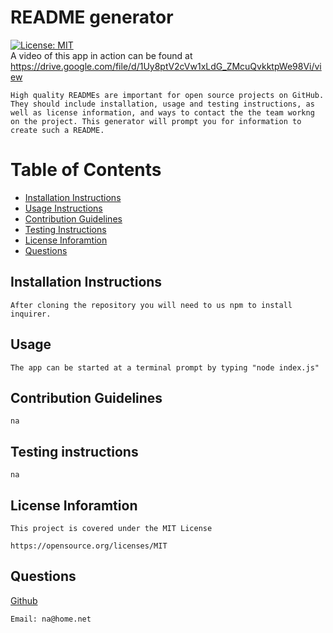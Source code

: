 # README generator
[![License: MIT](https://img.shields.io/badge/License-MIT-yellow.svg)](https://opensource.org/licenses/MIT)     
	A video of this app in action can be found at
	https://drive.google.com/file/d/1Uy8ptV2cVw1xLdG_ZMcuQvkktpWe98Vi/view
	
	High quality READMEs are important for open source projects on GitHub.  They should include installation, usage and testing instructions, as well as license information, and ways to contact the the team workng on the project. This generator will prompt you for information to create such a README.

Table of Contents
=================
* [Installation Instructions](#installation-instructions)
* [Usage Instructions](#usage)
* [Contribution Guidelines](#contribution-guidelines)
* [Testing Instructions](#testing-instructions)
* [License Inforamtion](#license-inforamtion)
* [Questions](#questions)
## Installation Instructions
	After cloning the repository you will need to us npm to install inquirer.
## Usage
	The app can be started at a terminal prompt by typing "node index.js"
## Contribution Guidelines
	na
## Testing instructions
	na
## License Inforamtion
	This project is covered under the MIT License

	https://opensource.org/licenses/MIT
## Questions
[Github](https://github.com/yeagermeister/readme-generator/)

	
	Email: na@home.net